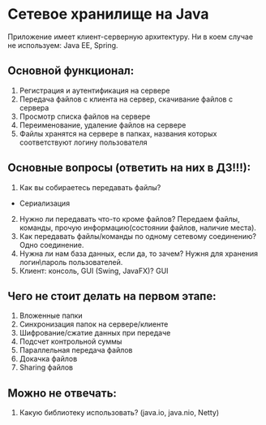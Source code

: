 # Сетевое хранилище на Java

Приложение имеет клиент-серверную архитектуру.
Ни в коем случае не используем: Java EE, Spring.

## Основной функционал:
1. Регистрация и аутентификация на сервере
2. Передача файлов с клиента на сервер, скачивание файлов с сервера
3. Просмотр списка файлов на сервере
4. Переименование, удаление файлов на сервере
5. Файлы хранятся на сервере в папках, названия которых
соответствуют логину пользователя

## Основные вопросы (ответить на них в ДЗ!!!):
1. Как вы собираетесь передавать файлы?
 - Сериализация
2. Нужно ли передавать что-то кроме файлов?
Передаем файлы, команды, прочую информацию(состоянии файлов, наличие места).
3. Как передавать файлы/команды по одному сетевому соединению? 
Одно соединение.
4. Нужна ли нам база данных, если да, то зачем?
Нужня для хранения логин\пароль пользователей.
5. Клиент: консоль, GUI (Swing, JavaFX)?
GUI

## Чего не стоит делать на первом этапе:
1. Вложенные папки
2. Синхронизация папок на сервере/клиенте
3. Шифрование/сжатие данных при передаче
4. Подсчет контрольной суммы
5. Параллельная передача файлов
6. Докачка файлов
7. Sharing файлов

## Можно не отвечать:
1. Какую библиотеку использовать? (java.io, java.nio, Netty)
